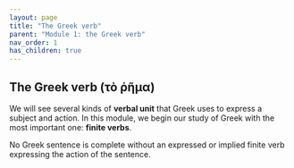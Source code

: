 ```yaml
---
layout: page
title: "The Greek verb"
parent: "Module 1: the Greek verb"
nav_order: 1
has_children: true
---
```



## The Greek verb (τὸ ῥῆμα)

We will see several kinds of **verbal unit** that Greek uses to express a subject and action.  In this module, we begin our study of Greek with the most important one: **finite verbs**.

No Greek sentence is complete without an expressed or implied finite verb expressing the action of the sentence.



